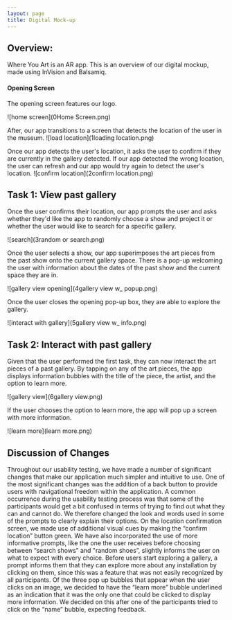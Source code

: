 ```yaml
---
layout: page
title: Digital Mock-up
---
```


## Overview: 

Where You Art is an AR app. This is an overview of our digital mockup, made using InVision and Balsamiq.

#### Opening Screen
The opening screen features our logo.

![home screen](0Home Screen.png)

After, our app transitions to a screen that detects the location of the user in the museum. 
![load location](1loading location.png)

Once our app detects the user's location, it asks the user to confirm if they are currently in the gallery detected. If our app detected the wrong location, the user can refresh and our app would try again to detect the user's location.
![confirm location](2confirm location.png)

## Task 1: View past gallery 

Once the user confirms their location, our app prompts the user and asks whether they'd like the app to randomly choose a show and project it or whether the user would like to search for a specific gallery.

![search](3random or search.png)

Once the user selects a show, our app superimposes the art pieces from the past show onto the current gallery space. There is a pop-up welcoming the user with information about the dates of the past show and the current space they are in.

![gallery view opening](4gallery view w_ popup.png)

Once the user closes the opening pop-up box, they are able to explore the gallery.

![interact with gallery](5gallery view w_ info.png)

## Task 2: Interact with past gallery

Given that the user performed the first task, they can now interact the art pieces of a past gallery. By tapping on any of the art pieces, the app displays information bubbles with the title of the piece, the artist, and the option to learn more.

![gallery view](6gallery view.png)


If the user chooses the option to learn more, the app will pop up a screen with more information. 

![learn more](learn more.png)

## Discussion of Changes
Throughout our usability testing, we have made a number of significant changes that make our application much simpler and intuitive to use. One of the most significant changes was the addition of a back button to provide users with navigational freedom within the application. A common occurrence during the  usability testing process was that some of the participants would get a bit confused in terms of trying to find out what they can and cannot do. We therefore changed the look and words used in some of the prompts to clearly explain their options. On the location confirmation screen, we made use of additional visual cues by making the “confirm location” button green. 
We have also incorporated the use of more informative prompts, like the one the user receives before choosing between “search shows” and "random shoes”, slightly informs the user on what to expect with every choice.
Before users start exploring a gallery, a prompt informs them that they can explore more about any installation by clicking on them, since this was a feature that was not easily recognized by all participants. 
Of the three pop up bubbles that appear when the user clicks on an image, we decided to have the “learn more” bubble underlined as an indication that it was the only one that could be clicked to display more information. We decided on this after one of the participants tried to click on the “name” bubble, expecting feedback.
